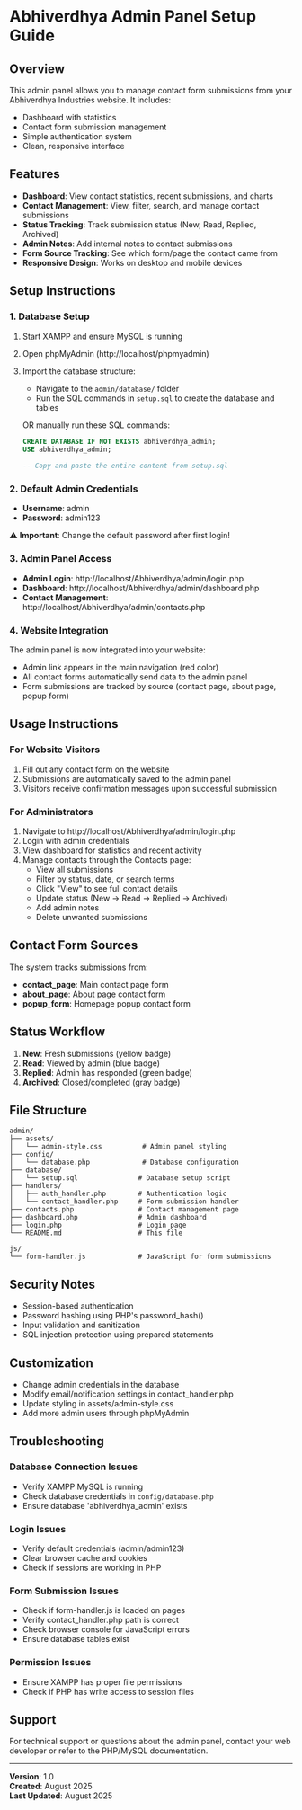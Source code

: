 # Abhiverdhya Admin Panel Setup Guide

## Overview
This admin panel allows you to manage contact form submissions from your Abhiverdhya Industries website. It includes:
- Dashboard with statistics
- Contact form submission management
- Simple authentication system
- Clean, responsive interface

## Features
- **Dashboard**: View contact statistics, recent submissions, and charts
- **Contact Management**: View, filter, search, and manage contact submissions
- **Status Tracking**: Track submission status (New, Read, Replied, Archived)
- **Admin Notes**: Add internal notes to contact submissions
- **Form Source Tracking**: See which form/page the contact came from
- **Responsive Design**: Works on desktop and mobile devices

## Setup Instructions

### 1. Database Setup
1. Start XAMPP and ensure MySQL is running
2. Open phpMyAdmin (http://localhost/phpmyadmin)
3. Import the database structure:
   - Navigate to the `admin/database/` folder
   - Run the SQL commands in `setup.sql` to create the database and tables
   
   OR manually run these SQL commands:
   ```sql
   CREATE DATABASE IF NOT EXISTS abhiverdhya_admin;
   USE abhiverdhya_admin;
   
   -- Copy and paste the entire content from setup.sql
   ```

### 2. Default Admin Credentials
- **Username**: admin
- **Password**: admin123

⚠️ **Important**: Change the default password after first login!

### 3. Admin Panel Access
- **Admin Login**: http://localhost/Abhiverdhya/admin/login.php
- **Dashboard**: http://localhost/Abhiverdhya/admin/dashboard.php
- **Contact Management**: http://localhost/Abhiverdhya/admin/contacts.php

### 4. Website Integration
The admin panel is now integrated into your website:
- Admin link appears in the main navigation (red color)
- All contact forms automatically send data to the admin panel
- Form submissions are tracked by source (contact page, about page, popup form)

## Usage Instructions

### For Website Visitors
1. Fill out any contact form on the website
2. Submissions are automatically saved to the admin panel
3. Visitors receive confirmation messages upon successful submission

### For Administrators
1. Navigate to http://localhost/Abhiverdhya/admin/login.php
2. Login with admin credentials
3. View dashboard for statistics and recent activity
4. Manage contacts through the Contacts page:
   - View all submissions
   - Filter by status, date, or search terms
   - Click "View" to see full contact details
   - Update status (New → Read → Replied → Archived)
   - Add admin notes
   - Delete unwanted submissions

## Contact Form Sources
The system tracks submissions from:
- **contact_page**: Main contact page form
- **about_page**: About page contact form  
- **popup_form**: Homepage popup contact form

## Status Workflow
1. **New**: Fresh submissions (yellow badge)
2. **Read**: Viewed by admin (blue badge)
3. **Replied**: Admin has responded (green badge)
4. **Archived**: Closed/completed (gray badge)

## File Structure
```
admin/
├── assets/
│   └── admin-style.css          # Admin panel styling
├── config/
│   └── database.php             # Database configuration
├── database/
│   └── setup.sql               # Database setup script
├── handlers/
│   ├── auth_handler.php        # Authentication logic
│   └── contact_handler.php     # Form submission handler
├── contacts.php                # Contact management page
├── dashboard.php               # Admin dashboard
├── login.php                   # Login page
└── README.md                   # This file

js/
└── form-handler.js             # JavaScript for form submissions
```

## Security Notes
- Session-based authentication
- Password hashing using PHP's password_hash()
- Input validation and sanitization
- SQL injection protection using prepared statements

## Customization
- Change admin credentials in the database
- Modify email/notification settings in contact_handler.php
- Update styling in assets/admin-style.css
- Add more admin users through phpMyAdmin

## Troubleshooting

### Database Connection Issues
- Verify XAMPP MySQL is running
- Check database credentials in `config/database.php`
- Ensure database 'abhiverdhya_admin' exists

### Login Issues
- Verify default credentials (admin/admin123)
- Clear browser cache and cookies
- Check if sessions are working in PHP

### Form Submission Issues
- Check if form-handler.js is loaded on pages
- Verify contact_handler.php path is correct
- Check browser console for JavaScript errors
- Ensure database tables exist

### Permission Issues
- Ensure XAMPP has proper file permissions
- Check if PHP has write access to session files

## Support
For technical support or questions about the admin panel, contact your web developer or refer to the PHP/MySQL documentation.

---

**Version**: 1.0  
**Created**: August 2025  
**Last Updated**: August 2025
